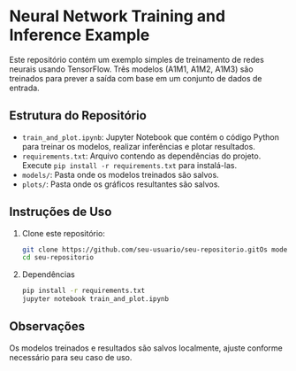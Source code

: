 # Neural Network Training and Inference Example

Este repositório contém um exemplo simples de treinamento de redes neurais usando TensorFlow. Três modelos (A1M1, A1M2, A1M3) são treinados para prever a saída com base em um conjunto de dados de entrada.

## Estrutura do Repositório

- `train_and_plot.ipynb`: Jupyter Notebook que contém o código Python para treinar os modelos, realizar inferências e plotar resultados.
- `requirements.txt`: Arquivo contendo as dependências do projeto. Execute `pip install -r requirements.txt` para instalá-las.
- `models/`: Pasta onde os modelos treinados são salvos.
- `plots/`: Pasta onde os gráficos resultantes são salvos.

## Instruções de Uso

1. Clone este repositório:

   ```bash
   git clone https://github.com/seu-usuario/seu-repositorio.gitOs modelos treinados e resultados são salvos localmente, ajuste conforme necessário para seu caso de uso.
   cd seu-repositorio

2. Dependências
   ```bash
   pip install -r requirements.txt
   jupyter notebook train_and_plot.ipynb


## Observações

Os modelos treinados e resultados são salvos localmente, ajuste conforme necessário para seu caso de uso.
